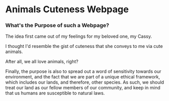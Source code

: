 # Animals Cuteness Webpage

<h3>What's the Purpose of such a Webpage?</h3>

<p>The idea first came out of my feelings for my beloved one, my Cassy.</p>

<p>I thought I'd resemble the gist of cuteness that she conveys to me via cute animals.</p>

<p>After all, we all love animals, right? </p>

<p>Finally, the purpose is also to spread out a word of sensitivity towards our environment, and the fact that we are part of a unique ethical framework, which includes our lands, and therefore, other species. As such, we should treat our land as our fellow members of our community, and keep in mind that us humans are susceptible to natural laws.</p>

